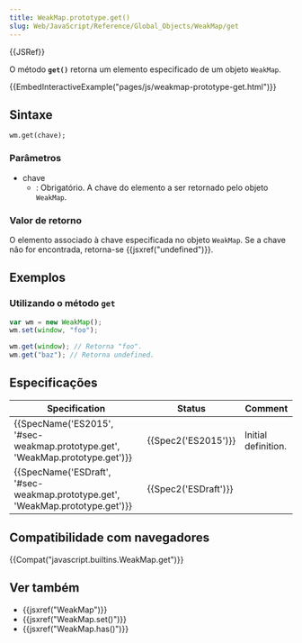 ```yaml
---
title: WeakMap.prototype.get()
slug: Web/JavaScript/Reference/Global_Objects/WeakMap/get
---
```


{{JSRef}}

O método **`get()`** retorna um elemento especificado de um objeto `WeakMap`.

{{EmbedInteractiveExample("pages/js/weakmap-prototype-get.html")}}

## Sintaxe

```
wm.get(chave);
```

### Parâmetros

- chave
  - : Obrigatório. A chave do elemento a ser retornado pelo objeto `WeakMap`.

### Valor de retorno

O elemento associado à chave especificada no objeto `WeakMap`. Se a chave não for encontrada, retorna-se {{jsxref("undefined")}}.

## Exemplos

### Utilizando o método `get`

```js
var wm = new WeakMap();
wm.set(window, "foo");

wm.get(window); // Retorna "foo".
wm.get("baz"); // Retorna undefined.
```

## Especificações

| Specification                                                                  | Status               | Comment             |
| ------------------------------------------------------------------------------ | -------------------- | ------------------- |
| {{SpecName('ES2015', '#sec-weakmap.prototype.get', 'WeakMap.prototype.get')}}  | {{Spec2('ES2015')}}  | Initial definition. |
| {{SpecName('ESDraft', '#sec-weakmap.prototype.get', 'WeakMap.prototype.get')}} | {{Spec2('ESDraft')}} |                     |

## Compatibilidade com navegadores

{{Compat("javascript.builtins.WeakMap.get")}}

## Ver também

- {{jsxref("WeakMap")}}
- {{jsxref("WeakMap.set()")}}
- {{jsxref("WeakMap.has()")}}
